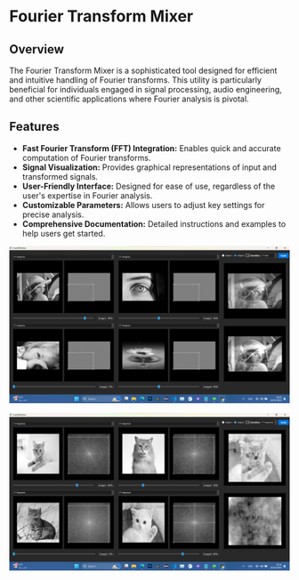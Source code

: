 # Fourier Transform Mixer

## Overview
The Fourier Transform Mixer is a sophisticated tool designed for efficient and intuitive handling of Fourier transforms. This utility is particularly beneficial for individuals engaged in signal processing, audio engineering, and other scientific applications where Fourier analysis is pivotal.

## Features
- **Fast Fourier Transform (FFT) Integration:** Enables quick and accurate computation of Fourier transforms.
- **Signal Visualization:** Provides graphical representations of input and transformed signals.
- **User-Friendly Interface:** Designed for ease of use, regardless of the user's expertise in Fourier analysis.
- **Customizable Parameters:** Allows users to adjust key settings for precise analysis.
- **Comprehensive Documentation:** Detailed instructions and examples to help users get started.

<p align="center">
  <img src="./assets/readme/img1.png" width="100%" height="32%" />
</p>

<p align="center">
  <img src="./assets/readme/img2.png" width="100%" height="32%" />
</p>




